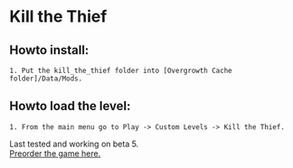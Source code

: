 # Kill the Thief
## Howto install:  
	1. Put the kill_the_thief folder into [Overgrowth Cache folder]/Data/Mods.
## Howto load the level:  
	1. From the main menu go to Play -> Custom Levels -> Kill the Thief.  

Last tested and working on beta 5.  
[Preorder the game here.](http://www.wolfire.com/overgrowth)

